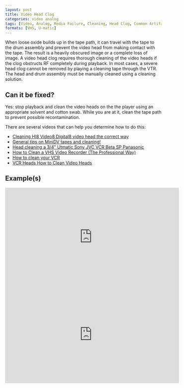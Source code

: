 ```yaml
---
layout: post
title: Video Head Clog
categories: video analog
tags: [Video, Analog, Media Failure, Cleaning, Head Clog, Common Artifacts]
formats: [VHS, U-matic]
---
```

When loose oxide builds up in the tape path, it can travel with the tape to the drum assembly and prevent the video head from making contact with the tape. The result is a heavily obscured image or a complete loss of image. A video head clog requires thorough cleaning of the video heads if the clog obstructs RF completely during playback. In most cases, a severe head clog cannot be removed by playing a cleaning tape through the VTR. The head and drum assembly must be manually cleaned using a cleaning solution.

## Can it be fixed?

Yes: stop playback and clean the video heads on the the player using an appropriate solvent and cotton swab. While you are at it, clean the tape path to prevent possible recontamination.

There are several videos that can help you determine how to do this:

- [Cleaning HI8 Video8 Digital8 video head the correct way](https://www.youtube.com/watch?v=1KCz59TCy8E)
- [General tips on MiniDV tapes and cleaning!](https://www.youtube.com/watch?v=zW3yT7zVN10)
- [Head cleaning a 3/4" Utmatic Sony JVC VCR Beta SP Panasonic](https://www.youtube.com/watch?v=hrc0NLjE2ZY)
- [How to Clean a VHS Video Recorder (The Professional Way)](https://www.youtube.com/watch?v=6_juqTYutXI)
- [How to clean your VCR](https://www.youtube.com/watch?v=0egTI__8D5E)
- [VCR Heads How to Clean Video Heads](https://www.youtube.com/watch?v=2-6XZZq8Nxs)

## Example(s)

<iframe src="https://archive.org/embed/AVAAHeadClog" width="560" height="315" frameborder="0" webkitallowfullscreen="true" mozallowfullscreen="true" allowfullscreen></iframe>

<iframe src="https://archive.org/embed/AVAAHEADCLOG2" width="560" height="315" frameborder="0" webkitallowfullscreen="true" mozallowfullscreen="true" allowfullscreen></iframe>

